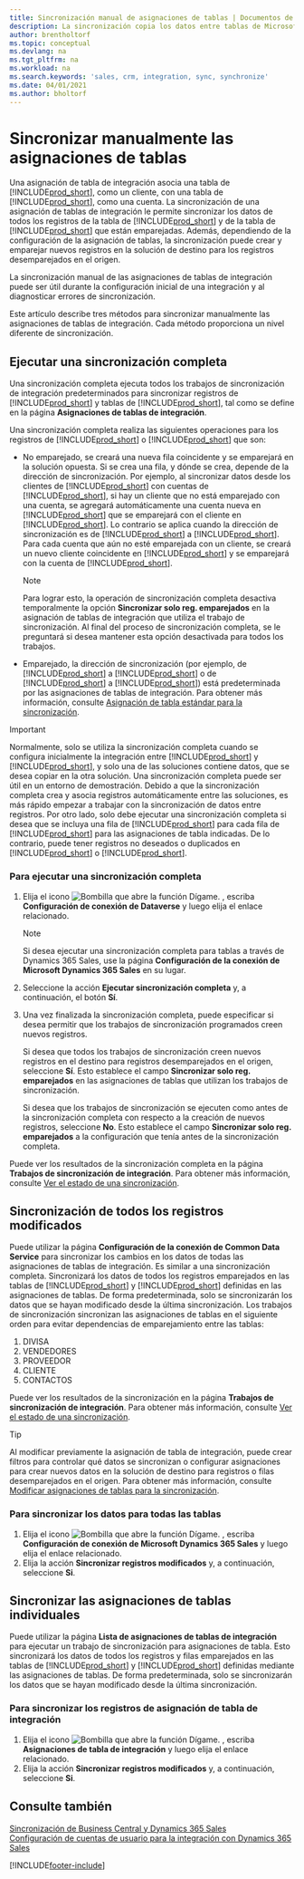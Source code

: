 ```yaml
---
title: Sincronización manual de asignaciones de tablas | Documentos de Microsoft
description: La sincronización copia los datos entre tablas de Microsoft Dataverse y Business Central para mantener actualizados ambos sistemas.
author: brentholtorf
ms.topic: conceptual
ms.devlang: na
ms.tgt_pltfrm: na
ms.workload: na
ms.search.keywords: 'sales, crm, integration, sync, synchronize'
ms.date: 04/01/2021
ms.author: bholtorf
---
```


# <a name="manually-synchronize-table-mappings"></a>Sincronizar manualmente las asignaciones de tablas


Una asignación de tabla de integración asocia una tabla de [!INCLUDE[prod_short](includes/prod_short.md)], como un cliente, con una tabla de [!INCLUDE[prod_short](includes/cds_long_md.md)], como una cuenta. La sincronización de una asignación de tablas de integración le permite sincronizar los datos de todos los registros de la tabla de [!INCLUDE[prod_short](includes/prod_short.md)] y de la tabla de [!INCLUDE[prod_short](includes/cds_long_md.md)] que están emparejadas. Además, dependiendo de la configuración de la asignación de tablas, la sincronización puede crear y emparejar nuevos registros en la solución de destino para los registros desemparejados en el origen.  

La sincronización manual de las asignaciones de tablas de integración puede ser útil durante la configuración inicial de una integración y al diagnosticar errores de sincronización.  

Este artículo describe tres métodos para sincronizar manualmente las asignaciones de tablas de integración. Cada método proporciona un nivel diferente de sincronización.

## <a name="run-a-full-synchronization"></a>Ejecutar una sincronización completa
Una sincronización completa ejecuta todos los trabajos de sincronización de integración predeterminados para sincronizar registros de [!INCLUDE[prod_short](includes/prod_short.md)] y tablas de [!INCLUDE[prod_short](includes/cds_long_md.md)], tal como se define en la página **Asignaciones de tablas de integración**. 

Una sincronización completa realiza las siguientes operaciones para los registros de [!INCLUDE[prod_short](includes/prod_short.md)] o [!INCLUDE[prod_short](includes/cds_long_md.md)] que son:

* No emparejado, se creará una nueva fila coincidente y se emparejará en la solución opuesta.
Si se crea una fila, y dónde se crea, depende de la dirección de sincronización. Por ejemplo, al sincronizar datos desde los clientes de [!INCLUDE[prod_short](includes/prod_short.md)] con cuentas de [!INCLUDE[prod_short](includes/cds_long_md.md)], si hay un cliente que no está emparejado con una cuenta, se agregará automáticamente una cuenta nueva en [!INCLUDE[prod_short](includes/cds_long_md.md)] que se emparejará con el cliente en [!INCLUDE[prod_short](includes/prod_short.md)]. Lo contrario se aplica cuando la dirección de sincronización es de [!INCLUDE[prod_short](includes/cds_long_md.md)] a [!INCLUDE[prod_short](includes/prod_short.md)]. Para cada cuenta que aún no esté emparejada con un cliente, se creará un nuevo cliente coincidente en [!INCLUDE[prod_short](includes/prod_short.md)] y se emparejará con la cuenta de [!INCLUDE[prod_short](includes/cds_long_md.md)].  

     > [!NOTE]  
     >  Para lograr esto, la operación de sincronización completa desactiva temporalmente la opción **Sincronizar solo reg. emparejados** en la asignación de tablas de integración que utiliza el trabajo de sincronización. Al final del proceso de sincronización completa, se le preguntará si desea mantener esta opción desactivada para todos los trabajos.  

* Emparejado, la dirección de sincronización (por ejemplo, de [!INCLUDE[prod_short](includes/prod_short.md)] a [!INCLUDE[prod_short](includes/cds_long_md.md)] o de [!INCLUDE[prod_short](includes/cds_long_md.md)] a [!INCLUDE[prod_short](includes/prod_short.md)]) está predeterminada por las asignaciones de tablas de integración. Para obtener más información, consulte [Asignación de tabla estándar para la sincronización](admin-synchronizing-business-central-and-sales.md#standard-table-mapping-for-synchronization).  

> [!IMPORTANT]  
>  Normalmente, solo se utiliza la sincronización completa cuando se configura inicialmente la integración entre [!INCLUDE[prod_short](includes/prod_short.md)] y [!INCLUDE[prod_short](includes/cds_long_md.md)], y solo una de las soluciones contiene datos, que se desea copiar en la otra solución. Una sincronización completa puede ser útil en un entorno de demostración. Debido a que la sincronización completa crea y asocia registros automáticamente entre las soluciones, es más rápido empezar a trabajar con la sincronización de datos entre registros. Por otro lado, solo debe ejecutar una sincronización completa si desea que se incluya una fila de [!INCLUDE[prod_short](includes/prod_short.md)] para cada fila de [!INCLUDE[prod_short](includes/cds_long_md.md)] para las asignaciones de tabla indicadas. De lo contrario, puede tener registros no deseados o duplicados en [!INCLUDE[prod_short](includes/prod_short.md)] o [!INCLUDE[prod_short](includes/cds_long_md.md)].  

### <a name="to-run-a-full-synchronization"></a>Para ejecutar una sincronización completa
1.  Elija el icono ![Bombilla que abre la función Dígame.](media/ui-search/search_small.png "Dígame qué desea hacer") , escriba **Configuración de conexión de Dataverse** y luego elija el enlace relacionado.

    > [!NOTE]
    > Si desea ejecutar una sincronización completa para tablas a través de Dynamics 365 Sales, use la página **Configuración de la conexión de Microsoft Dynamics 365 Sales** en su lugar.

2.  Seleccione la acción **Ejecutar sincronización completa** y, a continuación, el botón **Sí**.  
3.  Una vez finalizada la sincronización completa, puede especificar si desea permitir que los trabajos de sincronización programados creen nuevos registros.  

    Si desea que todos los trabajos de sincronización creen nuevos registros en el destino para registros desemparejados en el origen, seleccione **Sí**. Esto establece el campo **Sincronizar solo reg. emparejados** en las asignaciones de tablas que utilizan los trabajos de sincronización.  

    Si desea que los trabajos de sincronización se ejecuten como antes de la sincronización completa con respecto a la creación de nuevos registros, seleccione **No**. Esto establece el campo **Sincronizar solo reg. emparejados** a la configuración que tenía antes de la sincronización completa.  

Puede ver los resultados de la sincronización completa en la página **Trabajos de sincronización de integración**. Para obtener más información, consulte [Ver el estado de una sincronización](admin-how-to-view-synchronization-status.md).  

## <a name="synchronizing-all-modified-records"></a>Sincronización de todos los registros modificados
Puede utilizar la página **Configuración de la conexión de Common Data Service** para sincronizar los cambios en los datos de todas las asignaciones de tablas de integración. Es similar a una sincronización completa. Sincronizará los datos de todos los registros emparejados en las tablas de [!INCLUDE[prod_short](includes/prod_short.md)] y [!INCLUDE[prod_short](includes/cds_long_md.md)] definidas en las asignaciones de tablas. De forma predeterminada, solo se sincronizarán los datos que se hayan modificado desde la última sincronización. Los trabajos de sincronización sincronizan las asignaciones de tablas en el siguiente orden para evitar dependencias de emparejamiento entre las tablas:  

1.  DIVISA  
2.  VENDEDORES  
3.  PROVEEDOR  
4.  CLIENTE  
5.  CONTACTOS  

Puede ver los resultados de la sincronización en la página **Trabajos de sincronización de integración**. Para obtener más información, consulte [Ver el estado de una sincronización](admin-how-to-view-synchronization-status.md).  

> [!TIP]  
>  Al modificar previamente la asignación de tabla de integración, puede crear filtros para controlar qué datos se sincronizan o configurar asignaciones para crear nuevos datos en la solución de destino para registros o filas desemparejados en el origen. Para obtener más información, consulte [Modificar asignaciones de tablas para la sincronización](admin-how-to-modify-table-mappings-for-synchronization.md).

### <a name="to-synchronize-data-for-all-tables"></a>Para sincronizar los datos para todas las tablas
1.  Elija el icono ![Bombilla que abre la función Dígame.](media/ui-search/search_small.png "Dígame qué desea hacer") , escriba **Configuración de conexión de Microsoft Dynamics 365 Sales** y luego elija el enlace relacionado.
2.  Elija la acción **Sincronizar registros modificados** y, a continuación, seleccione **Si**.  

## <a name="synchronize-individual-table-mappings"></a>Sincronizar las asignaciones de tablas individuales
Puede utilizar la página **Lista de asignaciones de tablas de integración** para ejecutar un trabajo de sincronización para asignaciones de tabla. Esto sincronizará los datos de todos los registros y filas emparejados en las tablas de [!INCLUDE[prod_short](includes/prod_short.md)] y [!INCLUDE[prod_short](includes/cds_long_md.md)] definidas mediante las asignaciones de tablas. De forma predeterminada, solo se sincronizarán los datos que se hayan modificado desde la última sincronización.  

### <a name="to-synchronize-records-of-an-integration-table-mapping"></a>Para sincronizar los registros de asignación de tabla de integración
1.  Elija el icono ![Bombilla que abre la función Dígame.](media/ui-search/search_small.png "Dígame qué desea hacer") , escriba **Asignaciones de tabla de integración** y luego elija el enlace relacionado.
2.  Elija la acción **Sincronizar registros modificados** y, a continuación, seleccione **Si**.  

## <a name="see-also"></a>Consulte también
[Sincronización de Business Central y Dynamics 365 Sales](admin-synchronizing-business-central-and-sales.md)   
[Configuración de cuentas de usuario para la integración con Dynamics 365 Sales](admin-setting-up-integration-with-dynamics-sales.md)   


[!INCLUDE[footer-include](includes/footer-banner.md)]
